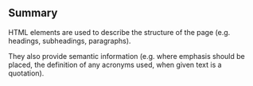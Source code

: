 Summary
-----------------------
HTML elements are used to describe the structure of
the page (e.g. headings, subheadings, paragraphs).

They also provide semantic information (e.g. where
emphasis should be placed, the definition of any
acronyms used, when given text is a quotation).